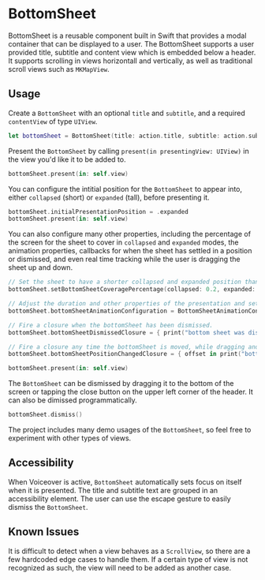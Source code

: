 # BottomSheet

BottomSheet is a reusable component built in Swift that provides a modal container that can be displayed to a user. The BottomSheet supports a user provided title, subtitle and content view which is embedded below a header. It supports scrolling in views horizontall and vertically, as well as traditional scroll views such as `MKMapView`.

## Usage

Create a `BottomSheet` with an optional `title` and `subtitle`, and a required `contentView` of type `UIView`.

```swift
let bottomSheet = BottomSheet(title: action.title, subtitle: action.subtitle, contentView: contentView)
```

Present the `BottomSheet` by calling `present(in presentingView: UIView)` in the view you'd like it to be added to.

```swift
bottomSheet.present(in: self.view)
```

You can configure the intitial position for the `BottomSheet` to appear into, either `collapsed` (short) or `expanded` (tall), before presenting it.

```swift
bottomSheet.initialPresentationPosition = .expanded
bottomSheet.present(in: self.view)
```

You can also configure many other properties, including the percentage of the screen for the sheet to cover in `collapsed` and `expanded` modes, the animation properties, callbacks for when the sheet has settled in a position or dismissed, and even real time tracking while the user is dragging the sheet up and down.

```swift
// Set the sheet to have a shorter collapsed and expanded position than normal, at 20% and 60% of the screen's height.
bottomSheet.setBottomSheetCoveragePercentage(collapsed: 0.2, expanded: 0.6)

// Adjust the duration and other properties of the presentation and settling animations.
bottomSheet.bottomSheetAnimationConfiguration = BottomSheetAnimationConfiguration(animationDuration: 2.0, springDampening: 0.1, springVelocity: 5.0)

// Fire a closure when the bottomSheet has been dismissed.
bottomSheet.bottomSheetDismissedClosure = { print("bottom sheet was dismissed") }

// Fire a closure any time the bottomSheet is moved, while dragging and after a settling animation.
bottomSheet.bottomSheetPositionChangedClosure = { offset in print("bottom sheet was dragged to \(offset)") }

bottomSheet.present(in: self.view)
```

The `BottomSheet` can be dismissed by dragging it to the bottom of the screen or tapping the close button on the upper left corner of the header. It can also be dimissed programmatically.

```swift
bottomSheet.dismiss()
```

The project includes many demo usages of the `BottomSheet`, so feel free to experiment with other types of views.

## Accessibility

When Voiceover is active, `BottomSheet` automatically sets focus on itself when it is presented. The title and subtitle text are grouped in an accessibility element. The user can use the escape gesture to easily dismiss the `BottomSheet`.

## Known Issues

It is difficult to detect when a view behaves as a `ScrollView`, so there are a few hardcoded edge cases to handle them. If a certain type of view is not recognized as such, the view will need to be added as another case.

